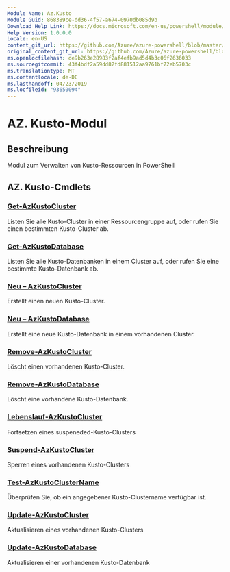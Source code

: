 ```yaml
---
Module Name: Az.Kusto
Module Guid: 868389ce-dd36-4f57-a674-0970db085d9b
Download Help Link: https://docs.microsoft.com/en-us/powershell/module/az.kusto
Help Version: 1.0.0.0
Locale: en-US
content_git_url: https://github.com/Azure/azure-powershell/blob/master/src/Kusto/Kusto/help/Az.Kusto.md
original_content_git_url: https://github.com/Azure/azure-powershell/blob/master/src/Kusto/Kusto/help/Az.Kusto.md
ms.openlocfilehash: de9b263e28983f2af4efb9ad5d4b3c06f2636033
ms.sourcegitcommit: 43f4bdf2a59dd82fd881512aa9761bf72eb5703c
ms.translationtype: MT
ms.contentlocale: de-DE
ms.lasthandoff: 04/23/2019
ms.locfileid: "93650094"
---
```

# AZ. Kusto-Modul
## Beschreibung
Modul zum Verwalten von Kusto-Ressourcen in PowerShell

## AZ. Kusto-Cmdlets
### [Get-AzKustoCluster](Get-AzKustoCluster.md)
Listen Sie alle Kusto-Cluster in einer Ressourcengruppe auf, oder rufen Sie einen bestimmten Kusto-Cluster ab.

### [Get-AzKustoDatabase](Get-AzKustoDatabase.md)
Listen Sie alle Kusto-Datenbanken in einem Cluster auf, oder rufen Sie eine bestimmte Kusto-Datenbank ab.

### [Neu – AzKustoCluster](New-AzKustoCluster.md)
Erstellt einen neuen Kusto-Cluster.

### [Neu – AzKustoDatabase](New-AzKustoDatabase.md)
Erstellt eine neue Kusto-Datenbank in einem vorhandenen Cluster.

### [Remove-AzKustoCluster](Remove-AzKustoCluster.md)
Löscht einen vorhandenen Kusto-Cluster.

### [Remove-AzKustoDatabase](Remove-AzKustoDatabase.md)
Löscht eine vorhandene Kusto-Datenbank.

### [Lebenslauf-AzKustoCluster](Resume-AzKustoCluster.md)
Fortsetzen eines suspeneded-Kusto-Clusters

### [Suspend-AzKustoCluster](Suspend-AzKustoCluster.md)
Sperren eines vorhandenen Kusto-Clusters

### [Test-AzKustoClusterName](Test-AzKustoClusterName.md)
Überprüfen Sie, ob ein angegebener Kusto-Clustername verfügbar ist.

### [Update-AzKustoCluster](Update-AzKustoCluster.md)
Aktualisieren eines vorhandenen Kusto-Clusters

### [Update-AzKustoDatabase](Update-AzKustoDatabase.md)
Aktualisieren einer vorhandenen Kusto-Datenbank

